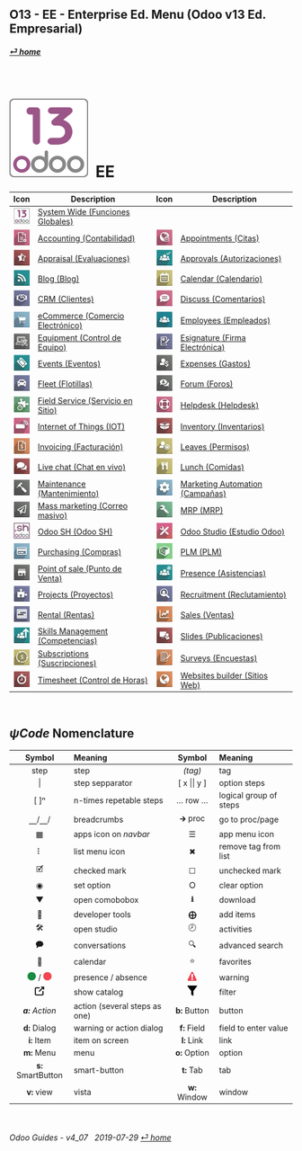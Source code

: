 ## O13 - EE - Enterprise Ed. Menu (Odoo v13 Ed. Empresarial)
#### [_&#x23CE; home_](/README.md)  
  
<br>

# ![o13](/doc/img/odoo13.png) &nbsp;EE
| Icon | Description | Icon | Description |
| :---: | --- | :---: | --- |
| ![o13](/doc/img/odoo13.jpg) | [System Wide (Funciones Globales)](/o13/ee/o13/o13-ee-o13-system_wide_guides.md) | | |
| ![acc](/doc/img/account_accountant.jpg) | [Accounting (Contabilidad)](/o13/ee/acc/o13-ee-acc-accounting_guides.md) | ![apt](/doc/img/appointments.jpg) | [Appointments (Citas)](/o13/ee/apt/o13-ee-apt-appointments_guides.md) |
| ![apr](/doc/img/hr_appraisal.jpg) | [Appraisal (Evaluaciones)](/o13/ee/apr/o13-ee-apr-appraisal_guides.md) | ![apv](/doc/img/approval.jpg) | [Approvals (Autorizaciones)](/o13/ee/apv/o13-ee-apv-approvals_guides.md) |
| ![blg](/doc/img/website_blog.jpg) | [Blog (Blog)](/o13/ee/blg/o13-ee-blg-blog_guides.md) | ![cal](/doc/img/calendar.jpg) | [Calendar (Calendario)](/o13/ee/cal/o13-ee-cal-calendar_guides.md) |
| ![crm](/doc/img/crm.jpg) | [CRM (Clientes)](/o13/ee/crm/o13-ee-crm-crm_guides.md) | ![dsc](/doc/img/discuss.jpg) | [Discuss (Comentarios)](/o13/ee/dsc/o13-ee-dsc-discuss_guides.md) |
| ![eco](/doc/img/website_sale.jpg) | [eCommerce (Comercio Electrónico)](/o13/ee/eco/o13-ee-eco-ecommerce_guides.md) | ![emp](/doc/img/hr_employees.jpg) | [Employees (Empleados)](/o13/ee/emp/o13-ee-emp-employees_guides.md) |
| ![equ](/doc/img/equipment.jpg) | [Equipment (Control de Equipo)](/o13/ee/equ/o13-ee-equ-equipment_guides.md) | ![esg](/doc/img/website_sign.jpg) | [Esignature (Firma Electrónica)](/o13/ee/esg/o13-ee-esg-esignature_guides.md) |
| ![eve](/doc/img/event.jpg) | [Events (Eventos)](/o13/ee/eve/o13-ee-eve-events_guides.md) | ![exp](/doc/img/hr_expense.jpg) | [Expenses (Gastos)](/o13/ee/exp/o13-ee-exp-expenses_guides.md) | 
| ![flt](/doc/img/fleet.jpg) | [Fleet (Flotillas)](/o13/ee/flt/o13-ee-flt-fleet_guides.md) | ![for](/doc/img/website_forum.jpg) | [Forum (Foros)](/o13/ee/for/o13-ee-for-forum_guides.md) |
| ![fsv](/doc/img/field_service.jpg) | [Field Service (Servicio en Sitio)](/o13/ee/fsv/o13-ee-fsv-field_service_guides.md) | ![hdk](/doc/img/helpdesk.jpg) | [Helpdesk (Helpdesk)](/o13/ee/hdk/o13-ee-hdk-helpdesk_guides.md) |
| ![iot](/doc/img/iot.jpg) | [Internet of Things (IOT)](/o13/ee/iot/o13-ee-iot-internet_of_things_guides.md) | ![inv](/doc/img/stock.jpg) | [Inventory (Inventarios)](/o13/ee/inv/o13-ee-inv-inventory_guides.md) |
| ![ivc](/doc/img/account_invoicing.jpg) | [Invoicing (Facturación)](/o13/ee/ivc/o13-ee-ivc-invoicing_guides.md) | ![lvs](/doc/img/leaves.jpg) | [Leaves (Permisos)](/o13/ee/lvs/o13-ee-lvs-leaves_guides.md) |
| ![lvc](/doc/img/im_livechat.jpg) | [Live chat (Chat en vivo)](/o13/ee/lch/o13-ee-lch-live_chat_guides.md) | ![lun](/doc/img/lunch.jpg) | [Lunch (Comidas)](/o13/ee/mka/o13-ee-lun-lunch_guides.md) |
| ![mnt](/doc/img/maintenance.jpg) | [Maintenance (Mantenimiento)](/o13/ee/mnt/o13-ee-mnt-maintenance_guides.md) | ![mka](/doc/img/marketing_automation.jpg) | [Marketing Automation (Campañas)](/o13/ee/mka/o13-ee-mka-marketing_automation_guides.md) |
| ![msm](/doc/img/mass_mailing.jpg) | [Mass marketing (Correo masivo)](/o13/ee/msm/o13-ee-msm-mass_marketing_guides.md) | ![mrp](/doc/img/mrp.jpg) | [MRP (MRP)](/o13/ee/mrp/o13-ee-mrp-mrp_guides.md) |
| ![osh](/doc/img/odoosh.jpg) | [Odoo SH (Odoo SH)](/o13/ee/osh/o13-ee-osh-odoo_sh_guides.md) | ![stu](/doc/img/web_studio.jpg) | [Odoo Studio (Estudio Odoo)](/o13/ee/stu/o13-ee-stu-studio_guides.md) |
| ![pch](/doc/img/purchase.jpg) | [Purchasing (Compras)](/o13/ee/pch/o13-ee-pch-purchasing_guides.md) | ![plm](/doc/img/plm.jpg) | [PLM (PLM)](/o13/ee/plm/o13-ee-plm-plm_guides.md) |
| ![pos](/doc/img/point_of_sale.jpg) | [Point of sale (Punto de Venta)](/o13/ee/pos/o13-ee-pos-point_of_sale_guides.md) | ![psc](/doc/img/hr_presence.jpg) | [Presence (Asistencias)](/o13/ee/psc/o13-ee-psc-presence_guides.md) |
| ![prj](/doc/img/project.jpg) | [Projects (Proyectos)](/o13/ee/prj/o13-ee-prj-projects_guides.md) | ![rcr](/doc/img/hr_recruitment.jpg) | [Recruitment (Reclutamiento)](/o13/ee/rcr/o13-ee-rcr-recruitment_guides.md) |
| ![rnt](/doc/img/rental.jpg) | [Rental (Rentas)](/o13/ee/rnt/o13-ee-rnt-rental_guides.md) | ![sls](/doc/img/sale.jpg) | [Sales (Ventas)](/o13/ee/sls/o13-ee-sls-sales_guides.md) |
| ![skm](/doc/img/hr_skills.jpg) | [Skills Management (Competencias)](/o13/ee/skm/o13-ee-skm-skills_management_guides.md) | ![sli](/doc/img/website_slides.jpg) | [Slides (Publicaciones)](/o13/ee/sli/o13-ee-sli-slides_guides.md) |
| ![sub](/doc/img/sale_subscription.jpg) | [Subscriptions (Suscripciones)](/o13/ee/sub/o13-ee-sub-subscriptions_guides.md) | ![svy](/doc/img/survey.jpg) | [Surveys (Encuestas)](/o13/ee/svy/o13-ee-svy-survey_guides.md) |
| ![tsh](/doc/img/hr_timesheet.jpg) | [Timesheet (Control de Horas)](/o13/ee/tsh/o13-ee-tsh-timesheet_guides.md) | ![web](/doc/img/website.jpg) | [Websites builder (Sitios Web)](/o13/ee/web/o13-ee-web-websites_builder_guides.md) |

<br>

## _&#x03C8;Code_ Nomenclature

| Symbol | Meaning | Symbol | Meaning | 
| :---: | :--- | :---: | :--- |
| step | step | _(tag)_ | tag |
| \| | step sepparator | \[ x \|\| y \] | option steps |
| \[ \]&#x207F; | n-times repetable steps | &#x2026; row &#x2026; | logical group of steps |
| &#x23BD;/&#x23BD;/ | breadcrumbs | &#x1F872; proc | go to proc/page |
| &#x25A6; | apps icon on _navbar_ | &#x2630; | app menu icon |
| &#x2807; | list menu icon | &#x2716; | remove tag from list |
| &#x1F5F9; | checked mark | &#x2610; | unchecked mark |
| &#x25C9; | set option | &#x2B58; | clear option |
| &#x25BC; | open comobobox | **&#x2B73;** | download |
| &#x1F41E; | developer tools | **&#x2A01;** | add items |
| &#x1F6E0; | open studio | &#x1F557; | activities |
| &#x1F5ED; | conversations | &#x1F50D; | advanced search |
| &#x1F4C5; | calendar | &#x2B50; | favorites |
| ![presence_yes](/doc/img/presence_yes.png) / ![presence_no](/doc/img/presence_no.png) | presence / absence | ![warning](/doc/img/warning.png) | warning |
| ![show_catalog](/doc/img/show_catalog.png) | show catalog | ![filter](/doc/img/filter.png) | filter |
| _**a:** Action_ | action (several steps as one) | **b:** Button | button |
| **d:** Dialog | warning or action dialog | **f:** Field | field to enter value |
| **i:** Item | item on screen | **l:** Link | link |
| **m:** Menu | menu | **o:** Option | option | 
| **s:** SmartButton | smart-button | **t:** Tab | tab | v:View |
| **v:** view | vista | **w:** Window | window |

<br>  
  
###### Odoo Guides - v4_07 &nbsp; 2019-07-29  [_&#x23CE; home_](/README.md)  

